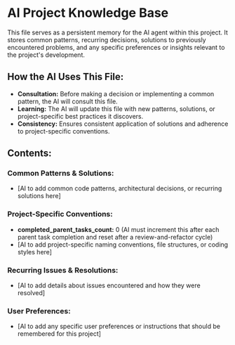 # AI Project Knowledge Base

This file serves as a persistent memory for the AI agent within this project. It stores common patterns, recurring decisions, solutions to previously encountered problems, and any specific preferences or insights relevant to the project's development.

## How the AI Uses This File:
- **Consultation:** Before making a decision or implementing a common pattern, the AI will consult this file.
- **Learning:** The AI will update this file with new patterns, solutions, or project-specific best practices it discovers.
- **Consistency:** Ensures consistent application of solutions and adherence to project-specific conventions.

## Contents:

### Common Patterns & Solutions:
- [AI to add common code patterns, architectural decisions, or recurring solutions here]

### Project-Specific Conventions:
- **completed_parent_tasks_count:** 0 (AI must increment this after each parent task completion and reset after a review-and-refactor cycle)
- [AI to add project-specific naming conventions, file structures, or coding styles here]

### Recurring Issues & Resolutions:
- [AI to add details about issues encountered and how they were resolved]

### User Preferences:
- [AI to add any specific user preferences or instructions that should be remembered for this project]